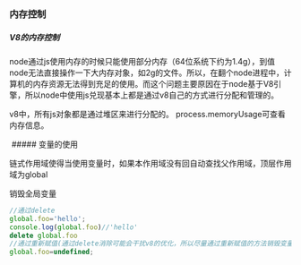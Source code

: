 ### 内存控制

##### V8的内存控制

node通过js使用内存的时候只能使用部分内存（64位系统下约为1.4g），到值node无法直接操作一下大内存对象，如2g的文件。所以，在翻个node进程中，计算机的内存资源无法得到充足的使用。而这个问题主要原因在于node基于V8引擎，所以node中使用js兑现基本上都是通过v8自己的方式进行分配和管理的。

v8中，所有js对象都是通过堆区来进行分配的。 process.memoryUsage可查看内存信息。          











​                                                                                                                                                     ##### 变量的使用              

链式作用域使得当使用变量时，如果本作用域没有回自动查找父作用域，顶层作用域为global                                                                                                                                                                                                                                                                                                                                                                                                                                                                                                                                                                                                                                                                                                                                          

销毁全局变量

 ```javascript
//通过delete
global.foo='hello';
console.log(global.foo)//'hello'
delete global.foo
//通过重新赋值(通过delete消除可能会干扰v8的优化，所以尽量通过重新赋值的方法销毁变量)
global.foo=undefined;
 ```

###### 